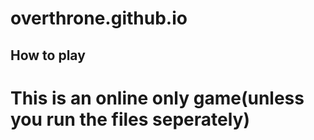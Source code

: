 # overthrone.github.io

## How to play

# This is an online only game(unless you run the files seperately)
